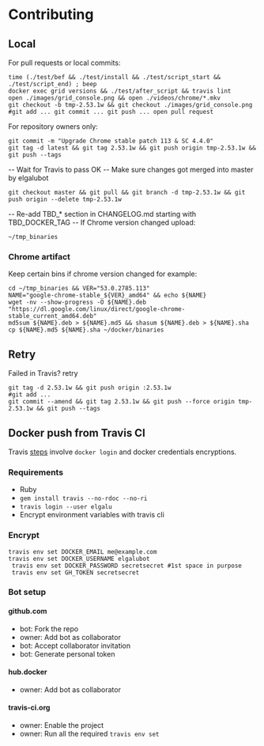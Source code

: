 # Contributing

## Local
For pull requests or local commits:

    time (./test/bef && ./test/install && ./test/script_start && ./test/script_end) ; beep
    docker exec grid versions && ./test/after_script && travis lint
    open ./images/grid_console.png && open ./videos/chrome/*.mkv
    git checkout -b tmp-2.53.1w && git checkout ./images/grid_console.png
    #git add ... git commit ... git push ... open pull request

For repository owners only:

    git commit -m "Upgrade Chrome stable patch 113 & SC 4.4.0"
    git tag -d latest && git tag 2.53.1w && git push origin tmp-2.53.1w && git push --tags

-- Wait for Travis to pass OK
-- Make sure changes got merged into master by elgalubot

    git checkout master && git pull && git branch -d tmp-2.53.1w && git push origin --delete tmp-2.53.1w

-- Re-add TBD_* section in CHANGELOG.md starting with TBD_DOCKER_TAG
-- If Chrome version changed upload:

    ~/tmp_binaries

### Chrome artifact
Keep certain bins if chrome version changed for example:

    cd ~/tmp_binaries && VER="53.0.2785.113"
    NAME="google-chrome-stable_${VER}_amd64" && echo ${NAME}
    wget -nv --show-progress -O ${NAME}.deb "https://dl.google.com/linux/direct/google-chrome-stable_current_amd64.deb"
    md5sum ${NAME}.deb > ${NAME}.md5 && shasum ${NAME}.deb > ${NAME}.sha
    cp ${NAME}.md5 ${NAME}.sha ~/docker/binaries

## Retry
Failed in Travis? retry

    git tag -d 2.53.1w && git push origin :2.53.1w
    #git add ...
    git commit --amend && git tag 2.53.1w && git push --force origin tmp-2.53.1w && git push --tags

## Docker push from Travis CI
Travis [steps](https://docs.travis-ci.com/user/docker/#Pushing-a-Docker-Image-to-a-Registry) involve `docker login` and docker credentials encryptions.

### Requirements

* Ruby
* `gem install travis --no-rdoc --no-ri`
* `travis login --user elgalu`
* Encrypt environment variables with travis cli

### Encrypt
    travis env set DOCKER_EMAIL me@example.com
    travis env set DOCKER_USERNAME elgalubot
     travis env set DOCKER_PASSWORD secretsecret #1st space in purpose
     travis env set GH_TOKEN secretsecret

### Bot setup
#### github.com
- bot: Fork the repo
- owner: Add bot as collaborator
- bot: Accept collaborator invitation
- bot: Generate personal token

#### hub.docker
- owner: Add bot as collaborator

#### travis-ci.org
- owner: Enable the project
- owner: Run all the required `travis env set`
